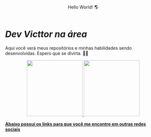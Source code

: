 <!DOCTYPE html>
<html>
  <head> 
    <mate chaset = "UTF-8">
    <header> Hello World! 🌎</header>
  </head>
  
  <body>
    <h1><em><strong> Dev Victtor na área </strong></em></h1>
    <p> Aqui você verá meus repositórios e minhas habilidades sendo desenvolvidas. Espero que se divirta. 👨‍💻</p>
    <div align="center">
  <a href="https://github.com/DevVicttor0740">
  <img height="180em" src="https://github-readme-stats.vercel.app/api?username=Victtor&show_icons=false&theme=dracula&include_all_commits=true&count_private=true"/>
  <img height="180em" src="https://github-readme-stats.vercel.app/api/top-langs/?username=Victtori&layout=compact&langs_count=7&theme=dracula"/>
  </div>
    <p><strong>Abaixo possui os links para que você me encontre em outras redes sociais</strong></p>
  </body>
</html>
